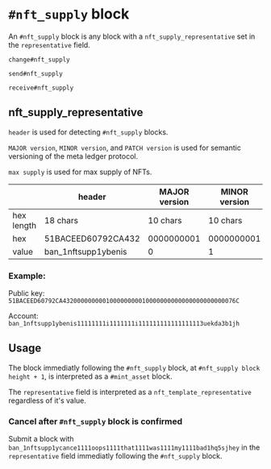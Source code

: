 # `#nft_supply` block

An `#nft_supply` block is any block with a `nft_supply_representative` set in the `representative` field.

`change#nft_supply`

`send#nft_supply`

`receive#nft_supply`


## nft_supply_representative

`header` is used for detecting `#nft_supply` blocks.

`MAJOR version`, `MINOR version`, and `PATCH version` is used for semantic versioning of the meta ledger protocol.

`max supply` is used for max supply of NFTs.

|             | header                  | MAJOR version  | MINOR version | PATCH version | max supply       |
| ----------- | ----------------------- | -------------- | ------------- | ------------- | ---------------- |
| hex length  | 18 chars                | 10 chars       | 10 chars      | 10 chars      | 16 chars         |
| hex         | 51BACEED60792CA432      | 0000000001     | 0000000001    | 0000000000    | 000000000000076C |
| value       | ban_1nftsupp1ybenis     | 0              | 1             | 0             | 1900             |


### Example:

Public key:
`51BACEED60792CA432000000000100000000010000000000000000000000076C`

Account:
`ban_1nftsupp1ybenis11111111i1111111i111111111111111113uekda3b1jh`


## Usage

The block immediatly following the `#nft_supply` block, at `#nft_supply block height + 1`, is interpreted as a `#mint_asset` block.

The `representative` field is interpreted as a `nft_template_representative` regardless of it's value.


### Cancel after `#nft_supply` block is confirmed

Submit a block with `ban_1nftsupp1ycance1111oops1111that1111was1111my1111bad1hq5sjhey` in the `representative` field immediatly following the `#nft_supply` block.
